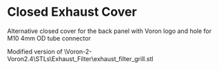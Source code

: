 # Closed Exhaust Cover
Alternative closed cover for the back panel with Voron logo and hole for M10 4mm OD tube connector

Modified version of
\Voron-2-Voron2.4\STLs\Exhaust_Filter\exhaust_filter_grill.stl

